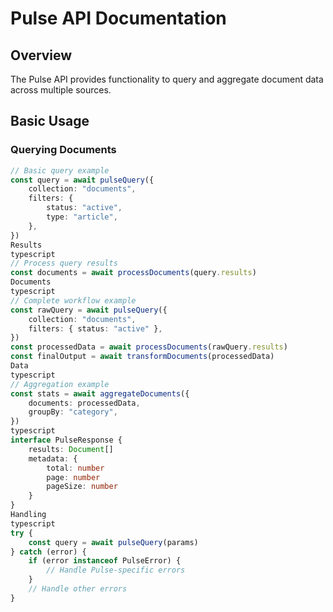 # Pulse API Documentation

## Overview

The Pulse API provides functionality to query and aggregate document data across multiple sources.

## Basic Usage

### Querying Documents

```typescript
// Basic query example
const query = await pulseQuery({
	collection: "documents",
	filters: {
		status: "active",
		type: "article",
	},
})
Results
typescript
// Process query results
const documents = await processDocuments(query.results)
Documents
typescript
// Complete workflow example
const rawQuery = await pulseQuery({
	collection: "documents",
	filters: { status: "active" },
})
const processedData = await processDocuments(rawQuery.results)
const finalOutput = await transformDocuments(processedData)
Data
typescript
// Aggregation example
const stats = await aggregateDocuments({
	documents: processedData,
	groupBy: "category",
})
typescript
interface PulseResponse {
	results: Document[]
	metadata: {
		total: number
		page: number
		pageSize: number
	}
}
Handling
typescript
try {
	const query = await pulseQuery(params)
} catch (error) {
	if (error instanceof PulseError) {
		// Handle Pulse-specific errors
	}
	// Handle other errors
}
```
